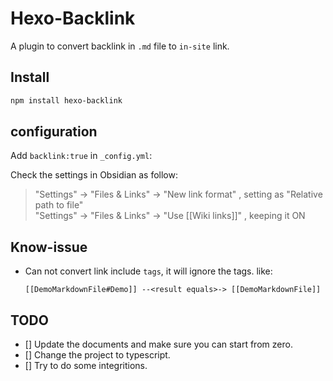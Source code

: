 # Hexo-Backlink

A plugin to convert backlink in `.md` file to `in-site` link.

## Install

```bash
npm install hexo-backlink
```

## configuration

Add `backlink:true` in `_config.yml`:

Check the settings in Obsidian as follow:

> "Settings" -> "Files & Links" -> "New link format" , setting as "Relative path to file"  
> "Settings" -> "Files & Links" -> "Use [[Wiki links]]" , keeping it ON 

## Know-issue

- Can not convert link include `tags`, it will ignore the tags. like:

  ```
  [[DemoMarkdownFile#Demo]] --<result equals>-> [[DemoMarkdownFile]]
  ```

## TODO

- [] Update the documents and make sure you can start from zero.
- [] Change the project to typescript.
- [] Try to do some integritions.
